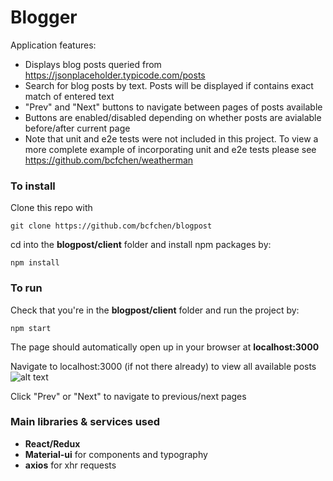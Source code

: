 # Blogger
Application features:
- Displays blog posts queried from https://jsonplaceholder.typicode.com/posts
- Search for blog posts by text. Posts will be displayed if contains exact match of entered text
- "Prev" and "Next" buttons to navigate between pages of posts available
- Buttons are enabled/disabled depending on whether posts are avialable before/after current page
- Note that unit and e2e tests were not included in this project. To view a more complete example of incorporating unit and e2e tests please see https://github.com/bcfchen/weatherman

### To install
Clone this repo with 
```
git clone https://github.com/bcfchen/blogpost
```
cd into the __blogpost/client__ folder and install npm packages by:
```
npm install
```

### To run
Check that you're in the __blogpost/client__ folder and run the project by:
```
npm start
```
The page should automatically open up in your browser at __localhost:3000__

Navigate to localhost:3000 (if not there already) to view all available posts
![alt text](https://s15.postimg.cc/7lx74sse3/Screen_Shot_2018-07-15_at_11.12.07_PM.png "Search Blog Posts")

Click "Prev" or "Next" to navigate to previous/next pages

### Main libraries & services used
- __React/Redux__
- __Material-ui__ for components and typography
- __axios__ for xhr requests
